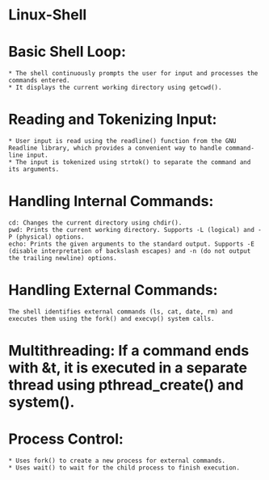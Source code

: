 # Linux-Shell

  # Basic Shell Loop:

    * The shell continuously prompts the user for input and processes the commands entered.
    * It displays the current working directory using getcwd().
    
  # Reading and Tokenizing Input:

    * User input is read using the readline() function from the GNU Readline library, which provides a convenient way to handle command-line input.
    * The input is tokenized using strtok() to separate the command and its arguments.
    
  # Handling Internal Commands:

    cd: Changes the current directory using chdir().
    pwd: Prints the current working directory. Supports -L (logical) and -P (physical) options.
    echo: Prints the given arguments to the standard output. Supports -E (disable interpretation of backslash escapes) and -n (do not output the trailing newline) options.
    
  # Handling External Commands:

    The shell identifies external commands (ls, cat, date, rm) and executes them using the fork() and execvp() system calls.
    
  # Multithreading: If a command ends with &t, it is executed in a separate thread using pthread_create() and system().
  
  # Process Control:
    * Uses fork() to create a new process for external commands.
    * Uses wait() to wait for the child process to finish execution.
